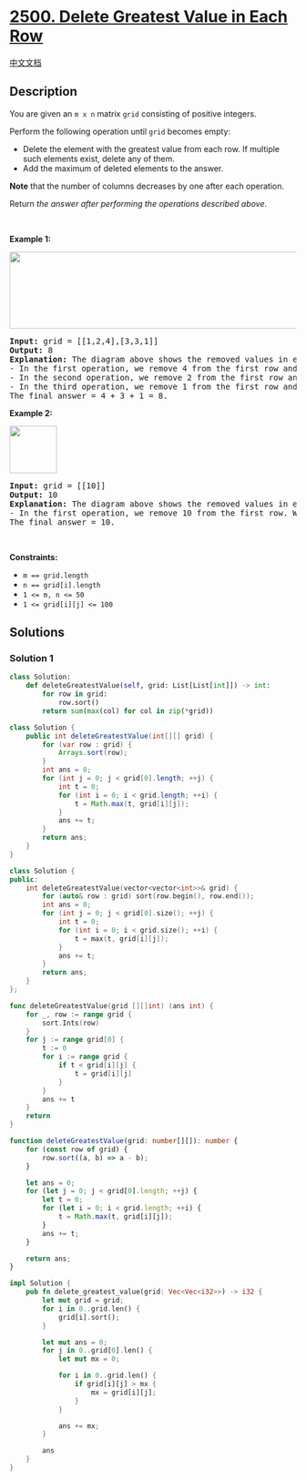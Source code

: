 # [2500. Delete Greatest Value in Each Row](https://leetcode.com/problems/delete-greatest-value-in-each-row)

[中文文档](./solution/2500-2599/2500.Delete%20Greatest%20Value%20in%20Each%20Row/README.md)

<!-- tags:Array,Matrix,Sorting,Simulation,Heap (Priority Queue) -->

## Description

<p>You are given an <code>m x n</code> matrix <code>grid</code> consisting of positive integers.</p>

<p>Perform the following operation until <code>grid</code> becomes empty:</p>

<ul>
	<li>Delete the element with the greatest value from each row. If multiple such elements exist, delete any of them.</li>
	<li>Add the maximum of deleted elements to the answer.</li>
</ul>

<p><strong>Note</strong> that the number of columns decreases by one after each operation.</p>

<p>Return <em>the answer after performing the operations described above</em>.</p>

<p>&nbsp;</p>
<p><strong class="example">Example 1:</strong></p>
<img alt="" src="./images/q1ex1.jpg" style="width: 600px; height: 135px;" />
<pre>
<strong>Input:</strong> grid = [[1,2,4],[3,3,1]]
<strong>Output:</strong> 8
<strong>Explanation:</strong> The diagram above shows the removed values in each step.
- In the first operation, we remove 4 from the first row and 3 from the second row (notice that, there are two cells with value 3 and we can remove any of them). We add 4 to the answer.
- In the second operation, we remove 2 from the first row and 3 from the second row. We add 3 to the answer.
- In the third operation, we remove 1 from the first row and 1 from the second row. We add 1 to the answer.
The final answer = 4 + 3 + 1 = 8.
</pre>

<p><strong class="example">Example 2:</strong></p>
<img alt="" src="./images/q1ex2.jpg" style="width: 83px; height: 83px;" />
<pre>
<strong>Input:</strong> grid = [[10]]
<strong>Output:</strong> 10
<strong>Explanation:</strong> The diagram above shows the removed values in each step.
- In the first operation, we remove 10 from the first row. We add 10 to the answer.
The final answer = 10.
</pre>

<p>&nbsp;</p>
<p><strong>Constraints:</strong></p>

<ul>
	<li><code>m == grid.length</code></li>
	<li><code>n == grid[i].length</code></li>
	<li><code>1 &lt;= m, n &lt;= 50</code></li>
	<li><code>1 &lt;= grid[i][j] &lt;= 100</code></li>
</ul>

## Solutions

### Solution 1

<!-- tabs:start -->

```python
class Solution:
    def deleteGreatestValue(self, grid: List[List[int]]) -> int:
        for row in grid:
            row.sort()
        return sum(max(col) for col in zip(*grid))
```

```java
class Solution {
    public int deleteGreatestValue(int[][] grid) {
        for (var row : grid) {
            Arrays.sort(row);
        }
        int ans = 0;
        for (int j = 0; j < grid[0].length; ++j) {
            int t = 0;
            for (int i = 0; i < grid.length; ++i) {
                t = Math.max(t, grid[i][j]);
            }
            ans += t;
        }
        return ans;
    }
}
```

```cpp
class Solution {
public:
    int deleteGreatestValue(vector<vector<int>>& grid) {
        for (auto& row : grid) sort(row.begin(), row.end());
        int ans = 0;
        for (int j = 0; j < grid[0].size(); ++j) {
            int t = 0;
            for (int i = 0; i < grid.size(); ++i) {
                t = max(t, grid[i][j]);
            }
            ans += t;
        }
        return ans;
    }
};
```

```go
func deleteGreatestValue(grid [][]int) (ans int) {
	for _, row := range grid {
		sort.Ints(row)
	}
	for j := range grid[0] {
		t := 0
		for i := range grid {
			if t < grid[i][j] {
				t = grid[i][j]
			}
		}
		ans += t
	}
	return
}
```

```ts
function deleteGreatestValue(grid: number[][]): number {
    for (const row of grid) {
        row.sort((a, b) => a - b);
    }

    let ans = 0;
    for (let j = 0; j < grid[0].length; ++j) {
        let t = 0;
        for (let i = 0; i < grid.length; ++i) {
            t = Math.max(t, grid[i][j]);
        }
        ans += t;
    }

    return ans;
}
```

```rust
impl Solution {
    pub fn delete_greatest_value(grid: Vec<Vec<i32>>) -> i32 {
        let mut grid = grid;
        for i in 0..grid.len() {
            grid[i].sort();
        }

        let mut ans = 0;
        for j in 0..grid[0].len() {
            let mut mx = 0;

            for i in 0..grid.len() {
                if grid[i][j] > mx {
                    mx = grid[i][j];
                }
            }

            ans += mx;
        }

        ans
    }
}
```

<!-- tabs:end -->

<!-- end -->
